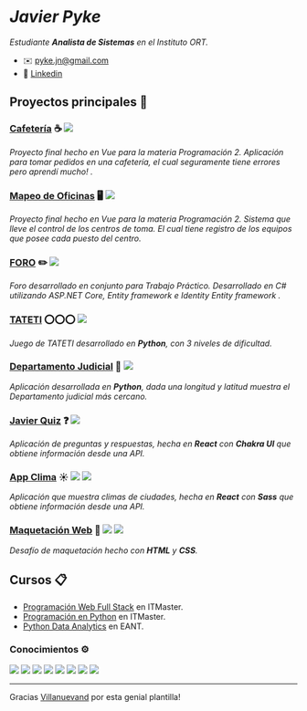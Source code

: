 # _Javier Pyke_ 

_Estudiante **Analista de Sistemas** en el Instituto ORT._

* ✉️ pyke.jn@gmail.com
* 🔨 [Linkedin](https://www.linkedin.com/in/javierpyke/)

## Proyectos principales 🚀

### [Cafetería](https://github.com/javierpyke/cafeteria) :coffee: ![](https://img.shields.io/badge/%3E-Vue-green)
_Proyecto final hecho en Vue para la materia Programación 2. Aplicación para tomar pedidos en una cafetería, el cual seguramente tiene errores pero aprendí mucho! ._


### [Mapeo de Oficinas](https://github.com/javierpyke/mapeoOficinas) 🖥️ ![](https://img.shields.io/badge/%3E-Node-green)
_Proyecto final hecho en Vue para la materia Programación 2. Sistema que lleve el control de los centros de toma. El cual tiene registro de los equipos que posee cada puesto del centro._


### [FORO](https://github.com/javierpyke/Foro-TP) :pencil2: ![](https://img.shields.io/badge/%3E-.NET-green)
_Foro desarrollado en conjunto para Trabajo Práctico. Desarrollado en C# utilizando ASP.NET Core, Entity framework e Identity Entity framework ._


### [TATETI](https://github.com/javierpyke/Tateti_Autonomo) ⭕⭕⭕ ![](https://img.shields.io/badge/%3E-Python-blue)
_Juego de TATETI desarrollado en ***Python***, con 3 niveles de dificultad._

### [Departamento Judicial](https://github.com/javierpyke/Departamento_judicial) 🏣 ![](https://img.shields.io/badge/%3E-Python-blue)
_Aplicación desarrollada en ***Python***, dada una longitud y latitud muestra el Departamento judicial más cercano._

### [Javier Quiz](https://github.com/javierpyke/blackbox-vision-challenge) ❓ ![](https://img.shields.io/badge/%3E-React-blue)
_Aplicación de preguntas y respuestas, hecha en ***React*** con ***Chakra UI*** que obtiene información desde una API._

### [App Clima](https://github.com/javierpyke/app-clima) ☀️ ![](https://img.shields.io/badge/%3E-React-blue) ![](https://img.shields.io/badge/%3E-Sass-ff69ba)
_Aplicación que muestra climas de ciudades, hecha en ***React*** con ***Sass*** que obtiene información desde una API._

### [Maquetación Web](https://github.com/javierpyke/axlot-challenger) 📐 ![](https://img.shields.io/badge/%3E-HTML-important) ![](https://img.shields.io/badge/%3E-CSS-blue)
_Desafío de maquetación hecho con ***HTML*** y ***CSS***._

## Cursos 📋

* [Programación Web Full Stack](https://www.itmaster.com.ar/carreras/programador-web) en ITMaster.
* [Programación en Python](https://www.itmaster.com.ar/cursos/curso-python) en ITMaster.
* [Python Data Analytics](https://eant.tech/escuela-de-ciencias-de-datos/programas/python-data-analytics) en EANT.

### Conocimientos ⚙️
![](https://img.shields.io/badge/%3E-React-blue) ![](https://img.shields.io/badge/%3E-NodeJs-succes) ![](https://img.shields.io/badge/%3E-JavaScript-yellow) ![](https://img.shields.io/badge/%3E-HTML-important) ![](https://img.shields.io/badge/%3E-CSS-blue) ![](https://img.shields.io/badge/%3E-Sass-ff69ba) ![](https://img.shields.io/badge/%3E-Python-blue) ![](https://img.shields.io/badge/%3E-Pandas-9cf)


---
Gracias [Villanuevand](https://github.com/Villanuevand) por esta genial plantilla!
